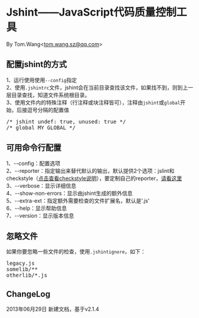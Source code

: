 # Jshint——JavaScript代码质量控制工具 #
By Tom.Wang<tom.wang.sz@qq.com\>

## 配置jshint的方式 ##
1、运行使用使用`--config`指定  
2、使用`.jshintrc`文件，jshint会在当前目录查找该文件，如果找不到，则到上一层目录查找，知道文件系统根目录。  
3、使用文件内的特殊注释（行注释或块注释皆可），注释由`jshint`或`global`开始，后接逗号分隔的配置值
<pre>
/* jshint undef: true, unused: true */
/* global MY_GLOBAL */
</pre>

## 可用命令行配置 ##
1、--config：配置选项  
2、--reporter：指定输出来替代默认的输出，默认提供2个选项：jslint和checkstyle（[点击查看checkstyle说明](http://baike.baidu.com/view/4891779.htm)），要定制自己的reporter，[请看这里](http://www.jshint.com/docs/reporter/)  
3、--verbose：显示详细信息  
4、--show-non-errors：显示由jshint生成的额外信息  
5、--extra-ext：指定额外需要检查的文件扩展名，默认是'.js'  
6、--help：显示帮助信息  
7、--version：显示版本信息  

## 忽略文件 ##
如果你要忽略一些文件的检查，使用`.jshintignore`，如下：  
<pre>
legacy.js
somelib/**
otherlib/*.js
</pre>

## ChangeLog ##
2013年06月29日 新建文档，基于v2.1.4
